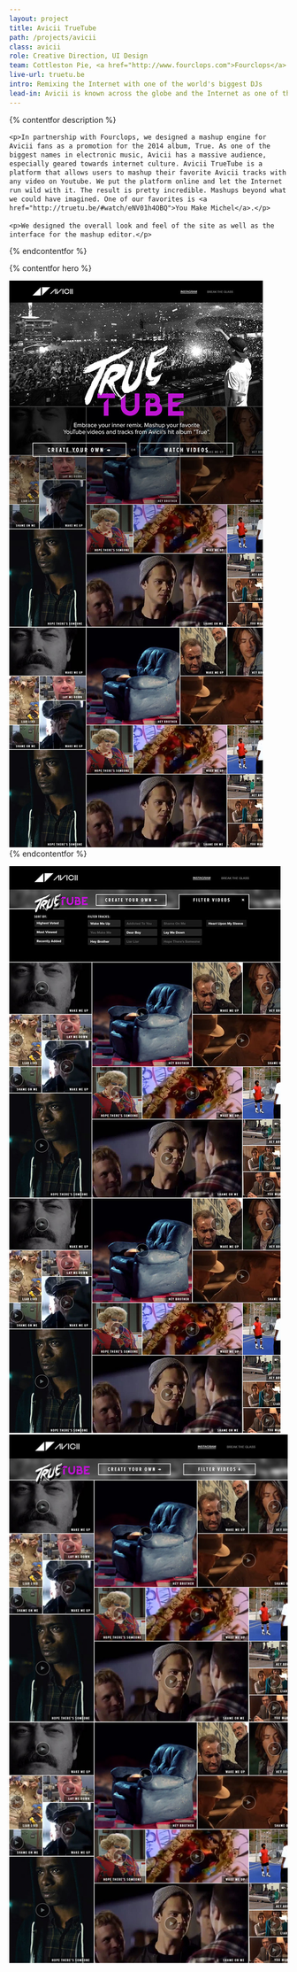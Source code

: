 ```yaml
---
layout: project
title: Avicii TrueTube
path: /projects/avicii
class: avicii
role: Creative Direction, UI Design
team: Cottleston Pie, <a href="http://www.fourclops.com">Fourclops</a>
live-url: truetu.be
intro: Remixing the Internet with one of the world's biggest DJs
lead-in: Avicii is known across the globe and the Internet as one of the most influential DJs today.
---
```

{% contentfor description %}
	
	<p>In partnership with Fourclops, we designed a mashup engine for Avicii fans as a promotion for the 2014 album, True. As one of the biggest names in electronic music, Avicii has a massive audience, especially geared towards internet culture. Avicii TrueTube is a platform that allows users to mashup their favorite Avicii tracks with any video on Youtube. We put the platform online and let the Internet run wild with it. The result is pretty incredible. Mashups beyond what we could have imagined. One of our favorites is <a href="http://truetu.be/#watch/eNV01h4OBQ">You Make Michel</a>.</p>

	<p>We designed the overall look and feel of the site as well as the interface for the mashup editor.</p>

{% endcontentfor %}

{% contentfor hero %}
			<div class="project-example ipad">
				<div class="screen-wrap">
					<img src="/img/projects/avicii/avicii-home.jpg" alt="" />
				</div>
			</div>
{% endcontentfor %}

<section class="project-expanded dual-screen">
	<div class="container">
		<div class="screen screen-1">
			<img src="/img/projects/avicii/avicii-expanded.jpg" alt="Avicii expanded search" />
		</div>
		<div class="screen screen-2">
			<img src="/img/projects/avicii/avicii-small-header.jpg" alt="Avicii Results" />
		</div>
	</div>
</section>